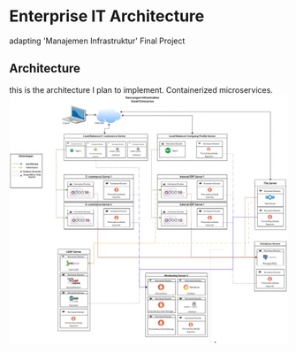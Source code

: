 # Enterprise IT Architecture
adapting 'Manajemen Infrastruktur' Final Project

## Architecture
this is the architecture I plan to implement. Containerized microservices.
![IT architecture](./images/enterprise-infra.jpg)
